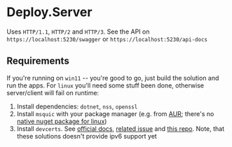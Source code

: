 # Deploy.Server

Uses `HTTP/1.1`, `HTTP/2` and `HTTP/3`. See the API on `https://localhost:5230/swagger` or `https://localhost:5230/api-docs`

## Requirements

If you're running on `win11` -- you're good to go, just build the solution and run the apps. For `linux` you'll need some stuff been done, otherwise server/client will fail on runtime:

1. Install dependencies: `dotnet`, `nss`, `openssl`
2. Install `msquic` with your package manager (e.g. from [AUR](https://aur.archlinux.org/packages/msquic); there's no [native nuget package for linux](https://github.com/microsoft/msquic/discussions/3700))
3. Install `devcerts`. See [official docs](https://learn.microsoft.com/en-us/aspnet/core/security/enforcing-ssl?view=aspnetcore-8.0&tabs=visual-studio%2Clinux-ubuntu#trust-https-certificate-on-linux), [related issue](https://github.com/dotnet/aspnetcore/issues/32842#issuecomment-1107951047) and [this repo](https://github.com/BorisWilhelms/create-dotnet-devcert). Note, that these solutions doesn't provide ipv6 support yet
